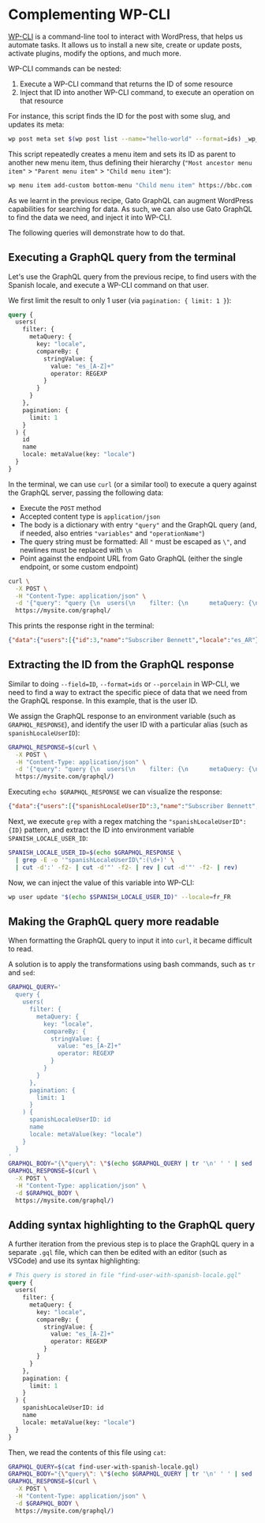 # Complementing WP-CLI

[WP-CLI](https://wp-cli.org) is a command-line tool to interact with WordPress, that helps us automate tasks. It allows us to install a new site, create or update posts, activate plugins, modify the options, and much more.

WP-CLI commands can be nested:

1. Execute a WP-CLI command that returns the ID of some resource
2. Inject that ID into another WP-CLI command, to execute an operation on that resource

For instance, this script finds the ID for the post with some slug, and updates its meta:

```bash
wp post meta set $(wp post list --name="hello-world" --format=ids) _wp_page_template about.php
```

This script repeatedly creates a menu item and sets its ID as parent to another new menu item, thus defining their hierarchy (`"Most ancestor menu item"` > `"Parent menu item"` > `"Child menu item"`):

```bash
wp menu item add-custom bottom-menu "Child menu item" https://bbc.com --parent-id=$(wp menu item add-post bottom-menu 1 --title="Parent menu item" --parent-id=$(wp menu item add-post bottom-menu 1 --title="Most ancestor menu item" --porcelain) --porcelain)
```

As we learnt in the previous recipe, Gato GraphQL can augment WordPress capabilities for searching for data. As such, we can also use Gato GraphQL to find the data we need, and inject it into WP-CLI.

The following queries will demonstrate how to do that.

## Executing a GraphQL query from the terminal

Let's use the GraphQL query from the previous recipe, to find users with the Spanish locale, and execute a WP-CLI command on that user.

We first limit the result to only 1 user (via `pagination: { limit: 1 }`):

```graphql
query {
  users(
    filter: {
      metaQuery: {
        key: "locale",
        compareBy: {
          stringValue: {
            value: "es_[A-Z]+"
            operator: REGEXP
          }
        }
      }
    },
    pagination: {
      limit: 1
    }
  ) {
    id
    name
    locale: metaValue(key: "locale")
  }
}
```

In the terminal, we can use `curl` (or a similar tool) to execute a query against the GraphQL server, passing the following data:

- Execute the `POST` method
- Accepted content type is `application/json`
- The body is a dictionary with entry `"query"` and the GraphQL query (and, if needed, also entries `"variables"` and `"operationName"`)
- The query string must be formatted: All `"` must be escaped as `\"`, and newlines must be replaced with `\n`
- Point against the endpoint URL from Gato GraphQL (either the single endpoint, or some custom endpoint)

```bash
curl \
  -X POST \
  -H "Content-Type: application/json" \
  -d '{"query": "query {\n  users(\n    filter: {\n      metaQuery: {\n        key: \"locale\",\n        compareBy: {\n          stringValue: {\n            value: \"es_[A-Z]+\"\n            operator: REGEXP\n          }\n        }\n      }\n    },\n    pagination: {\n      limit: 1\n    }\n  ) {\n    id\n    name\n    locale: metaValue(key: \"locale\")\n  }\n}"}' \
  https://mysite.com/graphql/
```

This prints the response right in the terminal:

```json
{"data":{"users":[{"id":3,"name":"Subscriber Bennett","locale":"es_AR"}]}}
```

## Extracting the ID from the GraphQL response

Similar to doing `--field=ID`, `--format=ids` or `--porcelain` in WP-CLI, we need to find a way to extract the specific piece of data that we need from the GraphQL response. In this example, that is the user ID.

We assign the GraphQL response to an environment variable (such as `GRAPHQL_RESPONSE`), and identify the user ID with a particular alias (such as `spanishLocaleUserID`):

```bash
GRAPHQL_RESPONSE=$(curl \
  -X POST \
  -H "Content-Type: application/json" \
  -d '{"query": "query {\n  users(\n    filter: {\n      metaQuery: {\n        key: \"locale\",\n        compareBy: {\n          stringValue: {\n            value: \"es_[A-Z]+\"\n            operator: REGEXP\n          }\n        }\n      }\n    },\n    pagination: {\n      limit: 1\n    }\n  ) {\n    spanishLocaleUserID: id\n    name\n    locale: metaValue(key: \"locale\")\n  }\n}"}' \
  https://mysite.com/graphql/)
```

Executing `echo $GRAPHQL_RESPONSE` we can visualize the response:

```json
{"data":{"users":[{"spanishLocaleUserID":3,"name":"Subscriber Bennett","locale":"es_AR"}]}}
```

Next, we execute `grep` with a regex matching the `"spanishLocaleUserID":{ID}` pattern, and extract the ID into environment variable `SPANISH_LOCALE_USER_ID`:

```bash
SPANISH_LOCALE_USER_ID=$(echo $GRAPHQL_RESPONSE \
  | grep -E -o '"spanishLocaleUserID\":(\d+)' \
  | cut -d':' -f2- | cut -d'"' -f2- | rev | cut -d'"' -f2- | rev)
```

Now, we can inject the value of this variable into WP-CLI:

```bash
wp user update "$(echo $SPANISH_LOCALE_USER_ID)" --locale=fr_FR
```

## Making the GraphQL query more readable

When formatting the GraphQL query to input it into `curl`, it became difficult to read.

A solution is to apply the transformations using bash commands, such as `tr` and `sed`:

```bash
GRAPHQL_QUERY='
  query {
    users(
      filter: {
        metaQuery: {
          key: "locale",
          compareBy: {
            stringValue: {
              value: "es_[A-Z]+"
              operator: REGEXP
            }
          }
        }
      },
      pagination: {
        limit: 1
      }
    ) {
      spanishLocaleUserID: id
      name
      locale: metaValue(key: "locale")
    }
  }
'
GRAPHQL_BODY="{\"query\": \"$(echo $GRAPHQL_QUERY | tr '\n' ' ' | sed 's/"/\\"/g')\"}"
GRAPHQL_RESPONSE=$(curl \
  -X POST \
  -H "Content-Type: application/json" \
  -d $GRAPHQL_BODY \
  https://mysite.com/graphql/)
```

## Adding syntax highlighting to the GraphQL query

A further iteration from the previous step is to place the GraphQL query in a separate `.gql` file, which can then be edited with an editor (such as VSCode) and use its syntax highlighting:

```graphql
# This query is stored in file "find-user-with-spanish-locale.gql"
query {
  users(
    filter: {
      metaQuery: {
        key: "locale",
        compareBy: {
          stringValue: {
            value: "es_[A-Z]+"
            operator: REGEXP
          }
        }
      }
    },
    pagination: {
      limit: 1
    }
  ) {
    spanishLocaleUserID: id
    name
    locale: metaValue(key: "locale")
  }
}
```

Then, we read the contents of this file using `cat`:

```bash
GRAPHQL_QUERY=$(cat find-user-with-spanish-locale.gql)
GRAPHQL_BODY="{\"query\": \"$(echo $GRAPHQL_QUERY | tr '\n' ' ' | sed 's/"/\\"/g')\"}"
GRAPHQL_RESPONSE=$(curl \
  -X POST \
  -H "Content-Type: application/json" \
  -d $GRAPHQL_BODY \
  https://mysite.com/graphql/)
```
